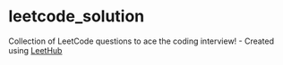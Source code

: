 # leetcode_solution
Collection of LeetCode questions to ace the coding interview! - Created using [LeetHub](https://github.com/QasimWani/LeetHub)
